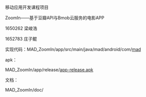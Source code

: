 移动应用开发课程项目

ZoomIn——基于豆瓣API与Bmob云服务的电影APP

1650262 梁峻浩

1652783 庄子鲲



实现代码：MAD_ZoomIn/app/src/main/java/mad/android/com/[mad](https://github.com/loathehao/MAD_ZoomIn/tree/master/app/src/main/java/mad/android/com/mad)



apk：

MAD_ZoomIn/app/release/[app-release.apk](https://github.com/loathehao/MAD_ZoomIn/blob/master/app/release/app-release.apk)



文档：

MAD_ZoomIn/doc/